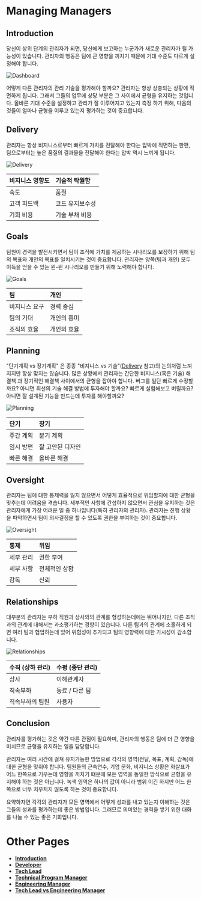 # Managing Managers

## Introduction

당신이 상위 단계의 관리자가 되면, 당신에게 보고하는 누군가가 새로운 관리자가 될 가능성이 있습니다. 관리자의 행동은 팀에 큰 영향을 끼치기 때문에 기대 수준도 다르게 설정해야 합니다.

![Dashboard](/charts/dashboard.png)

어떻게 다른 관리자의 관리 기술을 평가해야 할까요?
관리자는 항상 상충되는 상황에 직면하게 됩니다. 그래서 그들의 업무에 상당 부분은 그 사이에서 균형을 유지하는 것입니다.
올바른 기대 수준을 설정하고 관리가 잘 이루어지고 있는지 측정 하기 위해, 다음의 것들이 얼마나 균형을 이루고 있는지 평가하는 것이 중요합니다. 


## Delivery

관리자는 항상 비지니스로부터 빠르게 가치를 전달해야 한다는 압박에 직면하는 한편, 팀으로부터는 높은 품질의 결과물을 전달해야 한다는 압박 역시 느끼게 됩니다.

![Delivery](/charts/dashboard-delivery.png)

| 비지니스 영향도 | 기술적 탁월함 |
| :--- | :--- |
| 속도 | 품질 |
| 고객 피드백 | 코드 유지보수성 |
| 기회 비용 | 기술 부채 비용 |


## Goals

팀원이 경력을 발전시키면서 팀이 조직에 가치를 제공하는 시나리오를 보장하기 위해 팀의 목표와 개인의 목표를 일치시키는 것이 중요합니다. 관리자는 양쪽(팀과 개인) 모두 이득을 얻을 수 있는 윈-윈 시나리오를 만들기 위해 노력해야 합니다.

![Goals](/charts/dashboard-goals.png)

| 팀 | 개인 |
| :--- | :--- |
| 비지니스 요구 | 경력 중심 |
| 팀의 기대 | 개인의 흥미 |
| 조직의 효율 | 개인의 효율 |


## Planning

"단기계획 vs 장기계획" 은 종종 "비지니스 vs 기술"([Delivery](#delivery) 참고)의 논의처럼 느껴지지만 항상 맞지는 않습니다. 많은 상황에서 관리자는 간단한 비지니스(혹은 기술) 해결책 과 장기적인 해결책 사이에서의 균형을 잡아야 합니다. 버그를 일단 빠르게 수정할까요? 아니면 최선의 기술 해결 방법에 투자해야 할까요? 빠르게 실험해보고 버릴까요? 아니면 잘 설계된 기능을 만드는데 투자를 해야할까요?

![Planning](/charts/dashboard-planning.png)

| 단기 | 장기 |
| :--- | :--- |
| 주간 계획 | 분기 계획 |
| 임시 방편 | 잘 고안된 디자인 |
| 빠른 해결 | 올바른 해결 |


## Oversight

관리자는 팀에 대한 통제력을 잃지 않으면서 어떻게 효율적으로 위임할지에 대한 균형을 맞추는데 어려움을 겪습니다. 세부적인 사항에 간섭하지 않으면서 관심을 유지하는 것은 관리자에게 가장 어려운 일 중 하나입니다(특히 관리자의 관리자). 관리자는 진행 상황을 파악하면서 팀이 의사결정을 할 수 있도록 권한을 부여하는 것이 중요합니다.

![Oversight](/charts/dashboard-oversight.png)

| 통제 | 위임 |
| :--- | :--- |
| 세부 관리 | 권한 부여 |
| 세부 사항 | 전체적인 상황 |
| 감독 | 신뢰 |

## Relationships

대부분의 관리자는 부하 직원과 상사와의 관계를 형성하는데에는 뛰어나지만, 다른 조직과의 관계에 대해서는 과소평가하는 경향이 있습니다. 다른 팀과의 관계에 소홀하게 되면 여러 팀과 협업하는데 있어 위험성이 추가되고 팀의 영향력에 대한 가시성이 감소합니다.

![Relationships](/charts/dashboard-relationships.png)

| 수직 (상하 관리) | 수평 (종단 관리) |
| :--- | :--- |
| 상사 | 이해관계자 |
| 직속부하 | 동료 / 다른 팀 |
| 직속부하의 팀원 | 사용자 |

## Conclusion

관리자를 평가하는 것은 약간 다른 관점이 필요하며, 관리자의 행동은 팀에 더 큰 영향을 미치므로 균형을 유지하는 일을 담당합니다.

관리자는 여러 시간에 걸쳐 유지가능한 방법으로 각각의 영역(전달, 목표, 계획, 감독)에 대한 균형을 맞춰야 합니다. 팀원들의 근속연수, 기업 문화, 비지니스 상황은 화살표가 어느 한쪽으로 기우는데 영향을 끼치기 떄문에 모든 영역을 동일한 방식으로 균형을 유지해야 하는 것은 아닙니다. 녹색 영역은 하나의 값이 아니라 범위 이긴 하지만 어느 한쪽으로 너무 치우치지 않도록 하는 것이 중요합니다.

요약하자면 각각의 관리자가 모든 영역에서 어떻게 성과를 내고 있는지 이해하는 것은 그들의 성과를 평가하는데 좋은 방법입니다. 그러므로 의미있는 경력을 쌓기 위한 대화를 나눌 수 있는 좋은 기회입니다.

# Other Pages

* [**Introduction**](README.md)
* [**Developer**](Developer.md)
* [**Tech Lead**](TechLead.md)
* [**Technical Program Manager**](TechnicalProgramManager.md)
* [**Engineering Manager**](EngineeringManager.md)
* [**Tech Lead vs Engineering Manager**](TechLead-EngineeringManager.md)
